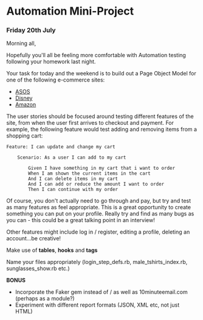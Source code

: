 # Automation Mini-Project
### Friday 20th July

Morning all,

Hopefully you'll all be feeling more comfortable with Automation testing following your homework last night.

Your task for today and the weekend is to build out a Page Object Model for one of the following e-commerce sites:

* [ASOS](http://www.asos.com/)
* [Disney](https://www.disneystore.co.uk/)
* [Amazon](https://www.amazon.co.uk/)

The user stories should be focused around testing different features of the site, from when the user first arrives to checkout and payment. For example, the following feature would test adding and removing items from a shopping cart:

```
Feature: I can update and change my cart

	Scenario: As a user I can add to my cart

		Given I have something in my cart that i want to order
		When I am shown the current items in the cart
		And I can delete items in my cart
		And I can add or reduce the amount I want to order
		Then I can continue with my order

```

Of course, you don't actually need to go through and pay, but try and test as many features as feel appropriate. This is a great opportunity to create something you can put on your profile. Really try and find as many bugs as you can - this could be a great talking point in an interview!

Other features might include log in / register, editing a profile, deleting an account...be creative!

Make use of **tables**, **hooks** and **tags**

Name your files appropriately (login\_step\_defs.rb, male\_tshirts_index.rb, sunglasses\_show.rb etc.)

**BONUS**

* Incorporate the Faker gem instead of / as well as 10minuteemail.com (perhaps as a module?)
* Experiment with different report formats (JSON, XML etc, not just HTML)
